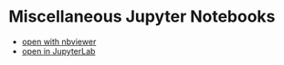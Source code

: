 # Miscellaneous Jupyter Notebooks

* [open with nbviewer](https://nbviewer.jupyter.org/github/beginnerSC/misc/tree/master/)
* [open in JupyterLab](https://mybinder.org/v2/gh/beginnerSC/misc/master?urlpath=lab)
